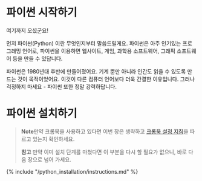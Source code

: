 # 파이썬 시작하기

여기까지 오셨군요!

먼저 파이썬(Python) 이란 무엇인지부터 말씀드릴게요. 파이썬은 아주 인기있는 프로그래밍 언어로, 파이썬을 이용하면 웹사이트, 게임, 과학용 소프트웨어, 그래픽 소프트웨어 등을 만들 수 있답니다.

파이썬은 1980년대 후반에 만들어졌어요. 기계 뿐만 아니라 인간도 읽을 수 있도록 만드는 것이 목적이었어요. 이것이 다른 컴퓨터 언어보다 더욱 간결한 이유입니다. 그러나 걱정하지 마세요 - 파이썬 또한 정말 강력하답니다.

# 파이썬 설치하기

> **Note**만약 크롬북을 사용하고 있다면 이번 장은 생략하고 [크롬북 설정 지침](../chromebook_setup/README.md)을 따르고 있는지 확인하세요.
> 
> **참고** 만약 이미 설치 단계를 마쳤다면 이 부분을 다시 할 필요가 없으니, 바로 다음 장으로 넘어 가세요.

{% include "/python_installation/instructions.md" %}